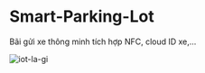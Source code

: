 # Smart-Parking-Lot
Bãi gửi xe thông minh tích hợp NFC, cloud ID xe,...


![iot-la-gi](https://github.com/user-attachments/assets/122d9ef4-287a-4d6e-909c-e5f5e7cd1e5d)
